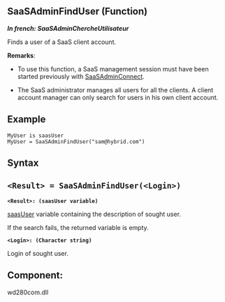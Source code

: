 
## SaaSAdminFindUser (Function)

***In french: SaaSAdminChercheUtilisateur***



<a name="XUse"></a>
<a name="Use"></a>
<a name="description"></a>
Finds a user of a SaaS client account.

**Remarks**: 

- To use this function, a SaaS management session must have been started previously with [SaaSAdminConnect](../WDLang3/1000019098.md).

- The SaaS administrator manages all users for all the clients. A client account manager can only search for users in his own client account. 



<a name="Example1"></a>
<a name="sample_code"></a>

## Example


```wl
MyUser is saasUser
MyUser = SaaSAdminFindUser("sam@hybrid.com")
```

<a name="XSYNTAX"></a>

## Syntax
<a name="SYNTAX1"></a>

`<Result> = SaaSAdminFindUser(<Login>)`
---

**`<Result>: (saasUser variable)`**

[saasUser](../WDLang3/1000019083.md) variable containing the description of sought user.

If the search fails, the returned variable is empty.

**`<Login>: (Character string)`**

Login of sought user.







<a name="XComponent"></a>

## Component:
wd280com.dll
